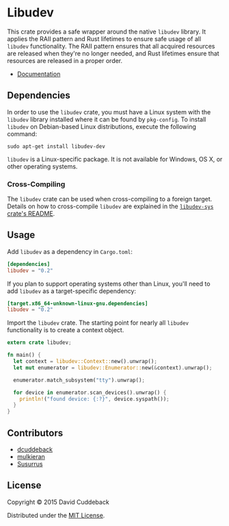 # Libudev
This crate provides a safe wrapper around the native `libudev` library. It applies the RAII pattern
and Rust lifetimes to ensure safe usage of all `libudev` functionality. The RAII pattern ensures
that all acquired resources are released when they're no longer needed, and Rust lifetimes ensure
that resources are released in a proper order.

* [Documentation](http://dcuddeback.github.io/libudev-rs/libudev/)

## Dependencies
In order to use the `libudev` crate, you must have a Linux system with the `libudev` library
installed where it can be found by `pkg-config`. To install `libudev` on Debian-based Linux
distributions, execute the following command:

```
sudo apt-get install libudev-dev
```

`libudev` is a Linux-specific package. It is not available for Windows, OS X, or other operating
systems.

### Cross-Compiling
The `libudev` crate can be used when cross-compiling to a foreign target. Details on how to
cross-compile `libudev` are explained in the [`libudev-sys` crate's
README](https://github.com/dcuddeback/libudev-sys#cross-compiling).

## Usage
Add `libudev` as a dependency in `Cargo.toml`:

```toml
[dependencies]
libudev = "0.2"
```

If you plan to support operating systems other than Linux, you'll need to add `libudev` as a
target-specific dependency:

```toml
[target.x86_64-unknown-linux-gnu.dependencies]
libudev = "0.2"
```

Import the `libudev` crate. The starting point for nearly all `libudev` functionality is to create a
context object.

```rust
extern crate libudev;

fn main() {
  let context = libudev::Context::new().unwrap();
  let mut enumerator = libudev::Enumerator::new(&context).unwrap();

  enumerator.match_subsystem("tty").unwrap();

  for device in enumerator.scan_devices().unwrap() {
    println!("found device: {:?}", device.syspath());
  }
}
```

## Contributors
* [dcuddeback](https://github.com/dcuddeback)
* [mulkieran](https://github.com/mulkieran)
* [Susurrus](https://github.com/Susurrus)

## License
Copyright © 2015 David Cuddeback

Distributed under the [MIT License](LICENSE).
